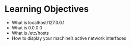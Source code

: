 # Learning Objectives

- What is localhost/127.0.0.1
- What is 0.0.0.0
- What is /etc/hosts
- How to display your machine’s active network interfaces